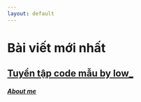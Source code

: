 ```yaml
---
layout: default
---
```


# Bài viết mới nhất

## [](./categories/index.html)

## [Tuyển tập code mẫu by low_](./personal-code-archive/index.md)

##### [About me](./aboutme.html)